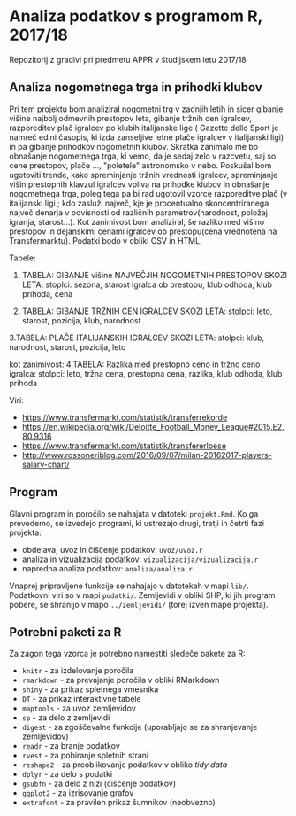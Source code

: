 # Analiza podatkov s programom R, 2017/18

Repozitorij z gradivi pri predmetu APPR v študijskem letu 2017/18

## Analiza nogometnega trga in prihodki klubov
Pri tem projektu bom analiziral nogometni trg v zadnjih letih in sicer gibanje višine najbolj odmevnih prestopov leta, gibanje tržnih cen igralcev, razporeditev plač igralcev po klubih italijanske lige ( Gazette dello Sport je namreč edini časopis, ki izda zanseljive letne plače igralcev v italijanski ligi) in pa gibanje prihodkov nogometnih klubov. Skratka zanimalo me bo obnašanje nogometnega trga, ki vemo, da je sedaj zelo v razcvetu, saj so cene prestopov, plače ...,  "poletele" astronomsko v nebo.
Poskušal bom ugotoviti trende, kako spreminjanje tržnih vrednosti igralcev, spreminjanje višin prestopnih klavzul igralcev vpliva na prihodke klubov in obnašanje nogometnega trga,  poleg tega pa bi rad ugotovil vzorce razporeditve plač (v italijanski ligi ; kdo zasluži največ, kje je procentualno skoncentriranega največ denarja v odvisnosti od različnih parametrov(narodnost, položaj igranja, starost...).
Kot zanimivost bom analiziral, še razliko med višino prestopov in dejanskimi cenami igralcev ob prestopu(cena vrednotena na Transfermarktu).
Podatki bodo v obliki CSV in HTML.

Tabele:
1. TABELA: GIBANJE višine NAJVEČJIH NOGOMETNIH PRESTOPOV SKOZI LETA:
stoplci: sezona, starost igralca ob prestopu, klub odhoda, klub prihoda, cena

2. TABELA: GIBANJE TRŽNIH CEN IGRALCEV SKOZI LETA:
stolpci: leto, starost, pozicija, klub, narodnost


3.TABELA: PLAČE ITALIJANSKIH IGRALCEV SKOZI LETA:
stolpci: klub, narodnost, starost, pozicija, leto

kot zanimivost:
4.TABELA: Razlika med prestopno ceno in tržno ceno igralca:
stolpci: leto, tržna cena, prestopna cena, razlika, klub odhoda, klub prihoda



Viri:
- https://www.transfermarkt.com/statistik/transferrekorde
- https://en.wikipedia.org/wiki/Deloitte_Football_Money_League#2015.E2.80.9316
- https://www.transfermarkt.com/statistik/transfererloese
- http://www.rossoneriblog.com/2016/09/07/milan-20162017-players-salary-chart/

## Program

Glavni program in poročilo se nahajata v datoteki `projekt.Rmd`. Ko ga prevedemo,
se izvedejo programi, ki ustrezajo drugi, tretji in četrti fazi projekta:

* obdelava, uvoz in čiščenje podatkov: `uvoz/uvoz.r`
* analiza in vizualizacija podatkov: `vizualizacija/vizualizacija.r`
* napredna analiza podatkov: `analiza/analiza.r`

Vnaprej pripravljene funkcije se nahajajo v datotekah v mapi `lib/`. Podatkovni
viri so v mapi `podatki/`. Zemljevidi v obliki SHP, ki jih program pobere, se
shranijo v mapo `../zemljevidi/` (torej izven mape projekta).

## Potrebni paketi za R

Za zagon tega vzorca je potrebno namestiti sledeče pakete za R:

* `knitr` - za izdelovanje poročila
* `rmarkdown` - za prevajanje poročila v obliki RMarkdown
* `shiny` - za prikaz spletnega vmesnika
* `DT` - za prikaz interaktivne tabele
* `maptools` - za uvoz zemljevidov
* `sp` - za delo z zemljevidi
* `digest` - za zgoščevalne funkcije (uporabljajo se za shranjevanje zemljevidov)
* `readr` - za branje podatkov
* `rvest` - za pobiranje spletnih strani
* `reshape2` - za preoblikovanje podatkov v obliko *tidy data*
* `dplyr` - za delo s podatki
* `gsubfn` - za delo z nizi (čiščenje podatkov)
* `ggplot2` - za izrisovanje grafov
* `extrafont` - za pravilen prikaz šumnikov (neobvezno)
